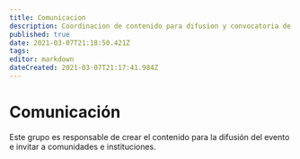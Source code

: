 ```yaml
---
title: Comunicacion
description: Coordinacion de contenido para difusion y convocatoria de comunidades e instituciones
published: true
date: 2021-03-07T21:18:50.421Z
tags: 
editor: markdown
dateCreated: 2021-03-07T21:17:41.984Z
---
```


# Comunicación

Este grupo es responsable de crear el contenido para la difusión del evento e invitar a comunidades e instituciones.